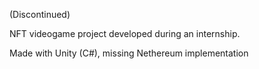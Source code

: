 (Discontinued)

NFT videogame project developed during an internship.

Made with Unity (C#), missing Nethereum implementation
